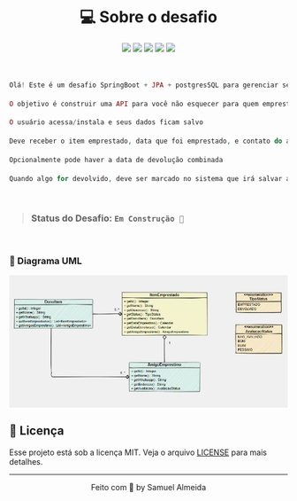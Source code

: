 <h1 align="center"> 💻 Sobre o desafio </h1> 



<div align="center" > 
    <img src="https://img.shields.io/badge/Java-ED8B00?style=for-the-badge&logo=java&logoColor=white"/>
    <img src="https://img.shields.io/badge/Spring-6DB33F?style=for-the-badge&logo=spring&logoColor=white"/>
    <img src="https://img.shields.io/badge/Insomnia-5849be?style=for-the-badge&logo=Insomnia&logoColor=white"/>
    <img src="https://img.shields.io/badge/Heroku-430098?style=for-the-badge&logo=heroku&logoColor=white"/>
    <img src="https://img.shields.io/badge/PostgreSQL-316192?style=for-the-badge&logo=postgresql&logoColor=white"/>
</div>

<br> 

```php

Olá! Este é um desafio SpringBoot + JPA + postgresSQL para gerenciar seus pertences emprestados!

O objetivo é construir uma API para você não esquecer para quem emprestou cada coisa.

O usuário acessa/instala e seus dados ficam salvo

Deve receber o item emprestado, data que foi emprestado, e contato do amigo

Opcionalmente pode haver a data de devolução combinada

Quando algo for devolvido, deve ser marcado no sistema que irá salvar a data
``` 
<br> 

 >### Status do Desafio: `Em Construção 🚧`
 
<br> 

### 🎯 Diagrama UML
<img align="center" src="https://github.com/samuelalmeida95/giveMeBack-api/blob/main/diagramaUML.png"></img>
## 📝 Licença


Esse projeto está sob a licença MIT. Veja o arquivo <a href="https://github.com/samuelalmeida95/giveMeBack-api/blob/main/LICENSE">LICENSE</a> para mais detalhes.


<hr>
<p align="center">Feito com 💚 by Samuel Almeida</p>

